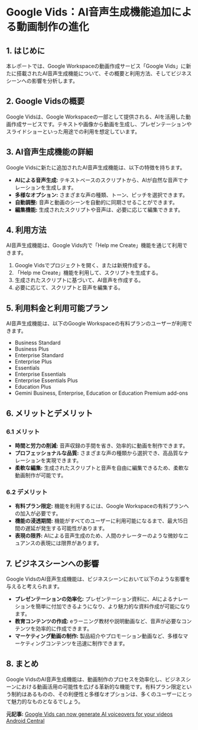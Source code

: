 # Google Vids：AI音声生成機能追加による動画制作の進化

## 1. はじめに

本レポートでは、Google Workspaceの動画作成サービス「Google Vids」に新たに搭載されたAI音声生成機能について、その概要と利用方法、そしてビジネスシーンへの影響を分析します。

## 2. Google Vidsの概要

Google Vidsは、Google Workspaceの一部として提供される、AIを活用した動画作成サービスです。テキストや画像から動画を生成し、プレゼンテーションやスライドショーといった用途での利用を想定しています。

## 3. AI音声生成機能の詳細

Google Vidsに新たに追加されたAI音声生成機能は、以下の特徴を持ちます。

* **AIによる音声生成:** テキストベースのスクリプトから、AIが自然な音声でナレーションを生成します。
* **多様なオプション:** さまざまな声の種類、トーン、ピッチを選択できます。
* **自動調整:** 音声と動画のシーンを自動的に同期させることができます。
* **編集機能:** 生成されたスクリプトや音声は、必要に応じて編集できます。

## 4. 利用方法

AI音声生成機能は、Google Vids内で「Help me Create」機能を通じて利用できます。

1. Google Vidsでプロジェクトを開く、または新規作成する。
2. 「Help me Create」機能を利用して、スクリプトを生成する。
3. 生成されたスクリプトに基づいて、AI音声を作成する。
4. 必要に応じて、スクリプトと音声を編集する。

## 5. 利用料金と利用可能プラン

AI音声生成機能は、以下のGoogle Workspaceの有料プランのユーザーが利用できます。

* Business Standard
* Business Plus
* Enterprise Standard
* Enterprise Plus
* Essentials
* Enterprise Essentials
* Enterprise Essentials Plus
* Education Plus
* Gemini Business, Enterprise, Education or Education Premium add-ons

## 6. メリットとデメリット

### 6.1 メリット

* **時間と労力の削減:** 音声収録の手間を省き、効率的に動画を制作できます。
* **プロフェッショナルな品質:** さまざまな声の種類から選択でき、高品質なナレーションを実現できます。
* **柔軟な編集:** 生成されたスクリプトと音声を自由に編集できるため、柔軟な動画制作が可能です。

### 6.2 デメリット

* **有料プラン限定:** 機能を利用するには、Google Workspaceの有料プランへの加入が必要です。
* **機能の浸透期間:** 機能がすべてのユーザーに利用可能になるまで、最大15日間の遅延が発生する可能性があります。
* **表現の限界:** AIによる音声生成のため、人間のナレーターのような微妙なニュアンスの表現には限界があります。

## 7. ビジネスシーンへの影響

Google VidsのAI音声生成機能は、ビジネスシーンにおいて以下のような影響を与えると考えられます。

* **プレゼンテーションの効率化:** プレゼンテーション資料に、AIによるナレーションを簡単に付加できるようになり、より魅力的な資料作成が可能になります。
* **教育コンテンツの作成:** eラーニング教材や説明動画など、音声が必要なコンテンツを効率的に作成できます。
* **マーケティング動画の制作:** 製品紹介やプロモーション動画など、多様なマーケティングコンテンツを迅速に制作できます。

## 8. まとめ

Google VidsのAI音声生成機能は、動画制作のプロセスを効率化し、ビジネスシーンにおける動画活用の可能性を広げる革新的な機能です。有料プラン限定という制約はあるものの、その利便性と多様なオプションは、多くのユーザーにとって魅力的なものとなるでしょう。



**元記事:** [Google Vids can now generate AI voiceovers for your videos Android Central](https://www.androidcentral.com/apps-software/google-vids-can-now-generate-ai-voiceovers-for-your-videos)